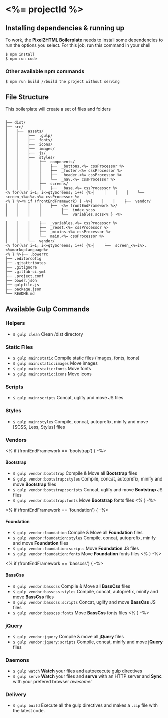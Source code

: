 # <%= projectId %>

## Installing dependencies & running up
To work, the **Pixel2HTML Boilerplate** needs to install some dependencies to run the options you select.
For this job, run this command in your shell

```
$ npm install
$ npm run code
```

### Other available npm commands

```
$ npm run build //build the project without serving
```

## File Structure

This boilerplate will create a set of files and folders

```

├── dist/
├── src/
│    ├──  assets/
│    │    ├──  .gulp/
│    │    ├──  fonts/
│    │    ├──  icons/
│    │    ├──  images/
│    │    ├──  js/
│    │    ├──  styles/
│    │    │    ├──  components/
│    │    │    │    ├──  _buttons.<%= cssProcessor %>
│    │    │    │    ├──  _footer.<%= cssProcessor %>
│    │    │    │    ├──  _header.<%= cssProcessor %>
│    │    │    │    └──  _nav.<%= cssProcessor %>
│    │    │    ├──  screens/
│    │    │    │    ├──  _base.<%= cssProcessor %>
<% for(var i=1; i<=qtyScreens; i++) {%>│    │    │    │    └──  screen_<%=i%>.<%= cssProcessor %>
<% } %><% if (frontEndFramework) { -%>│    │    │    ├──  vendor/
│    │    │    │    ├──  <%= frontEndFramework %>/
│    │    │    │         ├──  index.scss
│    │    │    │         └──  variables.scss<% } -%>

│    │    │    ├──  _variables.<%= cssProcessor %>
│    │    │    ├──  _reset.<%= cssProcessor %>
│    │    │    ├──  _mixins.<%= cssProcessor %>
│    │    │    └──  main.<%= cssProcessor %>
│    │    └──  vendor/
<% for(var i=1; i<=qtyScreens; i++) {%>│    └──  screen_<%=i%>.<%=markupLanguage%>
<% } %>├── .bowerrc
├── .editorcofig
├── .gitattributes
├── .gitignore
├── .gitlab-ci.yml
├── .project.conf
├── bower.json
├── gulpfile.js
├── package.json
└── README.md
```



## Available Gulp Commands

### Helpers
* `$ gulp clean` Clean /dist directory

### Static Files
* `$ gulp main:static` Compile static files (images, fonts, icons)
* `$ gulp main:static:images` Move images
* `$ gulp main:static:fonts` Move fonts
* `$ gulp main:static:icons` Move icons

### Scripts
* `$ gulp main:scripts` Concat, uglify and move JS files

### Styles
* `$ gulp main:styles` Compile, concat, autoprefix, minify and move [SCSS, Less, Stylus] files

### Vendors

<% if (frontEndFramework == 'bootstrap') { -%>
#### Bootstrap

* `$ gulp vendor:bootstrap` Compile & Move all **Bootstrap** files
* `$ gulp vendor:bootstrap:styles` Compile, concat, autoprefix, minify and move **Bootstrap** files
* `$ gulp vendor:bootstrap:scripts` Concat, uglify and move **Bootstrap** JS files
* `$ gulp vendor:bootstrap:fonts` Move **Bootstrap** fonts files
<% } -%>

<% if (frontEndFramework == 'foundation') { -%>
#### Foundation

* `$ gulp vendor:foundation` Compile & Move all **Foundation** files
* `$ gulp vendor:foundation:styles` Compile, concat, autoprefix, minify and move **Foundation** files
* `$ gulp vendor:foundation:scripts` Move **Foundation** JS files
* `$ gulp vendor:foundation:fonts` Move **Foundation** fonts files
<% } -%>

<% if (frontEndFramework == 'basscss') { -%>
#### BassCss

* `$ gulp vendor:basscss` Compile & Move all **BassCss** files
* `$ gulp vendor:basscss:styles` Compile, concat, autoprefix, minify and move **BassCss** files
* `$ gulp vendor:basscss:scripts` Concat, uglify and move **BassCss** JS files
* `$ gulp vendor:basscss:fonts` Move **BassCss** fonts files
<% } -%>

### jQuery
* `$ gulp vendor:jquery` Compile & move all **jQuery** files
* `$ gulp vendor:jquery:scripts` Compile, concat, minify and move **jQuery** files

### Daemons
* `$ gulp watch` **Watch** your files and autoexecute gulp directives
* `$ gulp serve` **Watch** your files and **serve** with an HTTP server and **Sync** with your prefered browser _awesome!_

### Delivery
 * `$ gulp build` Execute all the gulp directives and makes a `.zip` file with the latest code.
